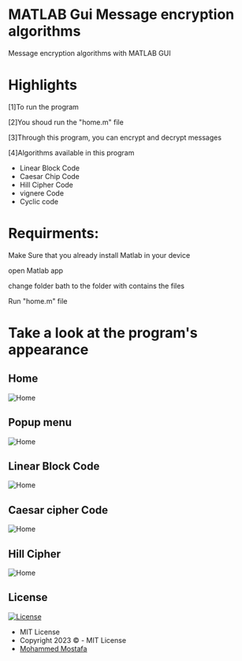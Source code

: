 # MATLAB Gui Message encryption algorithms

Message encryption algorithms with MATLAB GUI



# Highlights 

[1]To run the program 

[2]You shoud run the "home.m" file

[3]Through this program, you can encrypt and decrypt messages

[4]Algorithms available in this program

<ul>
  <li>Linear Block Code</li>
  <li>Caesar Chip Code</li>
  <li>Hill Cipher Code</li>
  <li>vignere Code</li>
  <li>Cyclic code</li>
</ul>

# Requirments:

Make Sure that you already install Matlab in your device

open Matlab app

change folder bath to the folder with contains the files

Run "home.m" file
# Take a look at the program's appearance

<h2>Home</h2>
<img src="https://user-images.githubusercontent.com/74410154/177701941-c59dc375-e24c-4274-b48a-b7d2b543dff7.png" alt="Home">

<h2>Popup menu</h2>
<img src="https://user-images.githubusercontent.com/74410154/177702031-d20221f1-dd98-467e-8350-bd82a676aa77.png" alt="Home">

<h2>Linear Block Code</h2>
<img src="https://user-images.githubusercontent.com/74410154/177702149-69964228-9f48-4cd8-b5d0-d94c9f6c8324.png" alt="Home">
<h2> Caesar cipher Code</h2>
<img src="https://user-images.githubusercontent.com/74410154/177702232-c91664ce-7883-4b36-8ac5-704444108535.png" alt="Home">
<h2> Hill Cipher</h2>
<img src="https://user-images.githubusercontent.com/74410154/177702390-cdaffa6e-cd97-45b0-a9bb-6ab76a4b60a9.png" alt="Home">

 ## License

[![License](https://img.shields.io/:License-MIT-blue.svg?style=flat-square)](http://badges.mit-license.org)

- MIT License
- Copyright 2023 ©️ - MIT License
- [Mohammed Mostafa](https://github.com/mohammedd20)


